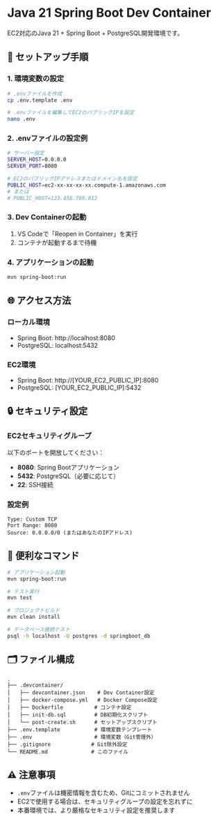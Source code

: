 # Java 21 Spring Boot Dev Container

EC2対応のJava 21 + Spring Boot + PostgreSQL開発環境です。

## 🚀 セットアップ手順

### 1. 環境変数の設定
```bash
# .envファイルを作成
cp .env.template .env

# .envファイルを編集してEC2のパブリックIPを設定
nano .env
```

### 2. .envファイルの設定例
```bash
# サーバー設定
SERVER_HOST=0.0.0.0
SERVER_PORT=8080

# EC2のパブリックIPアドレスまたはドメイン名を設定
PUBLIC_HOST=ec2-xx-xx-xx-xx.compute-1.amazonaws.com
# または
# PUBLIC_HOST=123.456.789.012
```

### 3. Dev Containerの起動
1. VS Codeで「Reopen in Container」を実行
2. コンテナが起動するまで待機

### 4. アプリケーションの起動
```bash
mvn spring-boot:run
```

## 🌐 アクセス方法

### ローカル環境
- Spring Boot: http://localhost:8080
- PostgreSQL: localhost:5432

### EC2環境
- Spring Boot: http://[YOUR_EC2_PUBLIC_IP]:8080
- PostgreSQL: [YOUR_EC2_PUBLIC_IP]:5432

## 🔒 セキュリティ設定

### EC2セキュリティグループ
以下のポートを開放してください：
- **8080**: Spring Bootアプリケーション
- **5432**: PostgreSQL（必要に応じて）
- **22**: SSH接続

### 設定例
```
Type: Custom TCP
Port Range: 8080
Source: 0.0.0.0/0 (またはあなたのIPアドレス)
```

## 📝 便利なコマンド

```bash
# アプリケーション起動
mvn spring-boot:run

# テスト実行
mvn test

# プロジェクトビルド
mvn clean install

# データベース接続テスト
psql -h localhost -U postgres -d springboot_db
```

## 🗂️ ファイル構成

```
.
├── .devcontainer/
│   ├── devcontainer.json    # Dev Container設定
│   ├── docker-compose.yml   # Docker Compose設定
│   ├── Dockerfile          # コンテナ設定
│   ├── init-db.sql         # DB初期化スクリプト
│   └── post-create.sh      # セットアップスクリプト
├── .env.template           # 環境変数テンプレート
├── .env                    # 環境変数（Git管理外）
├── .gitignore             # Git除外設定
└── README.md              # このファイル
```

## ⚠️ 注意事項

- `.env`ファイルは機密情報を含むため、Gitにコミットされません
- EC2で使用する場合は、セキュリティグループの設定を忘れずに
- 本番環境では、より厳格なセキュリティ設定を推奨します
